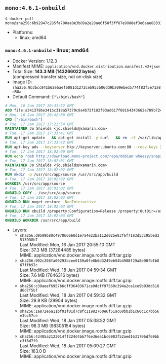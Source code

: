 ## `mono:4.6.1-onbuild`

```console
$ docker pull mono@sha256:6b92947c285fa700aa8e3b89a2e20ae6f58f3ff87e9088ef3e6aae88331758ea
```

-	Platforms:
	-	linux; amd64

### `mono:4.6.1-onbuild` - linux; amd64

-	Docker Version: 1.12.3
-	Manifest MIME: `application/vnd.docker.distribution.manifest.v2+json`
-	Total Size: **143.3 MB (143266022 bytes)**  
	(compressed transfer size, not on-disk size)
-	Image ID: `sha256:9b3bcc841b62ebaef6081d1272ceb955b06dd9ba09ebed5774f83f5e71a8d58a`
-	Default Command: `["\/bin\/bash"]`

```dockerfile
# Mon, 16 Jan 2017 20:41:52 GMT
ADD file:a341378be341bc318a57379c0a4b72f182f93ad617f08164343662e789b7244b in / 
# Mon, 16 Jan 2017 20:42:00 GMT
CMD ["/bin/bash"]
# Tue, 17 Jan 2017 17:21:54 GMT
MAINTAINER Jo Shields <jo.shields@xamarin.com>
# Tue, 17 Jan 2017 17:33:41 GMT
RUN apt-get update   && apt-get install -y curl   && rm -rf /var/lib/apt/lists/*
# Tue, 17 Jan 2017 17:33:42 GMT
RUN apt-key adv --keyserver hkp://keyserver.ubuntu.com:80 --recv-keys 3FA7E0328081BFF6A14DA29AA6A19B38D3D831EF
# Tue, 17 Jan 2017 18:02:00 GMT
RUN echo "deb http://download.mono-project.com/repo/debian wheezy/snapshots/4.6.1.5 main" > /etc/apt/sources.list.d/mono-xamarin.list   && apt-get update   && apt-get install -y binutils mono-devel ca-certificates-mono fsharp mono-vbnc nuget referenceassemblies-pcl   && rm -rf /var/lib/apt/lists/* /tmp/*
# Tue, 17 Jan 2017 18:02:01 GMT
MAINTAINER Jo Shields <jo.shields@xamarin.com>
# Tue, 17 Jan 2017 18:02:02 GMT
RUN mkdir -p /usr/src/app/source /usr/src/app/build
# Tue, 17 Jan 2017 18:02:02 GMT
WORKDIR /usr/src/app/source
# Tue, 17 Jan 2017 18:02:02 GMT
ONBUILD COPY . /usr/src/app/source
# Tue, 17 Jan 2017 18:02:03 GMT
ONBUILD RUN nuget restore -NonInteractive
# Tue, 17 Jan 2017 18:02:03 GMT
ONBUILD RUN xbuild /property:Configuration=Release /property:OutDir=/usr/src/app/build/
# Tue, 17 Jan 2017 18:02:03 GMT
ONBUILD WORKDIR /usr/src/app/build
```

-	Layers:
	-	`sha256:d9509b80c497066660d1e7a4e22ba112d025e83f6f7183d53c95bed1513938b7`  
		Last Modified: Mon, 16 Jan 2017 20:55:10 GMT  
		Size: 37.3 MB (37284485 bytes)  
		MIME: application/vnd.docker.image.rootfs.diff.tar.gzip
	-	`sha256:992c208fa09293bcee0159a0fe8b6d3249eb94b4988f29a8e90fbfb867ffb97c`  
		Last Modified: Wed, 18 Jan 2017 04:59:34 GMT  
		Size: 7.6 MB (7646316 bytes)  
		MIME: application/vnd.docker.image.rootfs.diff.tar.gzip
	-	`sha256:c39aeef6957b6cff36403671ce0dcff97569c394a2ca1ce9b03dd510d6d7f5bf`  
		Last Modified: Wed, 18 Jan 2017 04:59:32 GMT  
		Size: 29.9 KB (29904 bytes)  
		MIME: application/vnd.docker.image.rootfs.diff.tar.gzip
	-	`sha256:1a872e6a11bf01f01d7c8fc11982760e6f51ac60bb1b1c60c1c7bb56e3bc57ce`  
		Last Modified: Wed, 18 Jan 2017 05:08:52 GMT  
		Size: 98.3 MB (98305154 bytes)  
		MIME: application/vnd.docker.image.rootfs.diff.tar.gzip
	-	`sha256:43405a2123014ff324d4b67f6e36ea1bc6903f52aed1631706df69bbc3f6d7f9`  
		Last Modified: Wed, 18 Jan 2017 05:09:27 GMT  
		Size: 163.0 B  
		MIME: application/vnd.docker.image.rootfs.diff.tar.gzip
